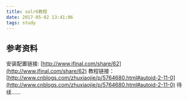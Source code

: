 ```yaml
---
title: solr6教程
date: 2017-05-02 13:41:06
tags: study
---
```


## 参考资料
安装配置链接: [http://www.jfinal.com/share/62](http://www.jfinal.com/share/62) 
教程链接： [http://www.cnblogs.com/zhuxiaojie/p/5764680.html#autoid-2-11-0](http://www.cnblogs.com/zhuxiaojie/p/5764680.html#autoid-2-11-0)
待续……
